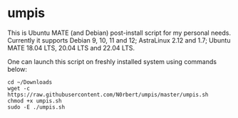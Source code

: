 # umpis

This is Ubuntu MATE (and Debian) post-install script for my personal needs.
Currently it supports Debian 9, 10, 11 and 12; AstraLinux 2.12 and 1.7; Ubuntu MATE 18.04 LTS, 20.04 LTS and 22.04 LTS.

One can launch this script on freshly installed system using commands below:

```
cd ~/Downloads
wget -c https://raw.githubusercontent.com/N0rbert/umpis/master/umpis.sh
chmod +x umpis.sh
sudo -E ./umpis.sh
```

